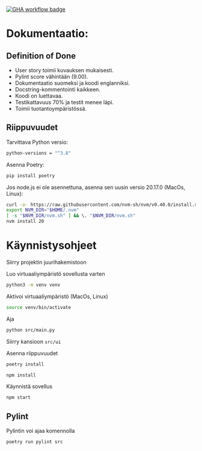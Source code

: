 [![GHA workflow badge](https://github.com/top1-ohjelmistoprojektiryhma/HumanBiasProject/actions/workflows/main.yml/badge.svg)](https://github.com/top1-ohjelmistoprojektiryhma/HumanBiasProject/actions/workflows/main.yml)

# Dokumentaatio:

## Definition of Done
- User story toimii kuvauksen mukaisesti.
- Pylint score vähintään (9.00).
- Dokumentaatio suomeksi ja koodi englanniksi.
- Docstring-kommentointi kaikkeen.
- Koodi on luettavaa.
- Testikattavuus 70% ja testit menee läpi.
- Toimii tuotantoympäristössä.

## Riippuvuudet
Tarvittava Python versio:
```bash
python-versions = "^3.8"
```
Asenna Poetry:
```bash
pip install poetry
```
Jos node.js ei ole asennettuna, asenna sen uusin versio 20.17.0 (MacOs, Linux):
```bash
curl -o- https://raw.githubusercontent.com/nvm-sh/nvm/v0.40.0/install.sh | bash
export NVM_DIR="$HOME/.nvm"
[ -s "$NVM_DIR/nvm.sh" ] && \. "$NVM_DIR/nvm.sh"
nvm install 20

```

# Käynnistysohjeet

Siirry projektin juurihakemistoon

Luo virtuaaliympäristö sovellusta varten
```bash
python3 -m venv venv
```
Aktivoi virtuaaliympäristö (MacOs, Linux)
```bash
source venv/bin/activate
```

Aja
```bash
python src/main.py
```

Siirry kansioon ```src/ui```

Asenna riippuvuudet
```bash
poetry install
```
```bash
npm install
```
Käynnistä sovellus
```bash
npm start
```
## Pylint

Pylintin voi ajaa komennolla
```bash
poetry run pylint src
```
